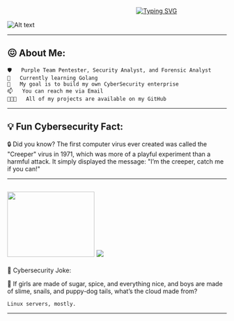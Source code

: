 ㅤㅤㅤㅤㅤㅤㅤㅤㅤㅤㅤㅤㅤㅤㅤㅤㅤㅤㅤㅤㅤㅤㅤ[![Typing SVG](https://readme-typing-svg.herokuapp.com/?lines=Im+0xCookie+Cybersecurity+Student)](https://git.io/typing-svg)

![Alt text](https://64.media.tumblr.com/481e4fd90259f71f139c76090d671be8/c07c65e9f9afc7fd-c6/s540x810/f2585698d47187138855b43cfaa771dc721e90cc.gif)

---
## 😖 About Me:

    🛡️   Purple Team Pentester, Security Analyst, and Forensic Analyst
    🌱   Currently learning Golang
    🐻   My goal is to build my own CyberSecurity enterprise
    📫   You can reach me via Email
    👨🏻‍💻   All of my projects are available on my GitHub

---

## 💡 Fun Cybersecurity Fact:

🔒 Did you know? The first computer virus ever created was called the "Creeper" virus in 1971, which was more of a playful experiment than a harmful attack. It simply displayed the message: "I’m the creeper, catch me if you can!"

---
[<img height="150px" width="200px" src="https://i.ibb.co/JQYZb3g/619308-middle-removebg-preview.png">](https://i.ibb.co/JQYZb3g/619308-middle-removebg-preview.png)
[<img src="https://i.ibb.co/XFQP1ZN/power-to-the-linux.png">](https://i.ibb.co/XFQP1ZN/power-to-the-linux.png)
---

🤣 Cybersecurity Joke:

👾 If girls are made of sugar, spice, and everything nice, and boys are made of slime, snails, and puppy-dog tails, what’s the cloud made from?

    Linux servers, mostly.
---
